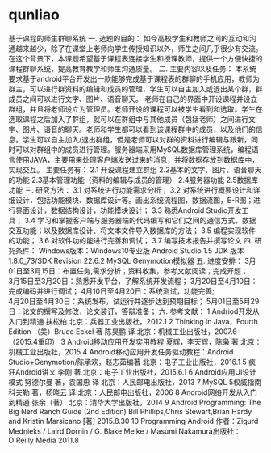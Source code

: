 # qunliao
基于课程的师生群聊系统
一. 选题的目的：
如今高校学生和教师之间的互动和沟通越来越少，除了在课堂上老师向学生传授知识以外，师生之间几乎很少有交流。在这个背景下，本课题希望基于课程表连接学生和授课教师，提供一个方便快捷的课程群聊系统，提高教育教学和师生沟通质量。
二. 主要内容以及任务：
本系统要求基于android平台开发出一款能够完成基于课程表的群聊的手机应用，教师为群主，可以进行群资料的编辑和成员的管理，学生可以自主加入或退出某个群，群成员之间可以进行文字、图片、语音聊天。
老师在自己的界面中开设课程并设立群组，并且将老师设立为管理员。老师开设的课程可以被学生看到和选取。学生在选取课程之后加入了群组，就可以在群组中与其他成员（包括老师）之间进行文字、图片、语音的聊天。老师和学生都可以看到该课程群中的成员，以及他们的信息。学生可以自主加入/退出群组，但是老师可以对群的资料进行编辑与跟新，同时可以对群组中的成员进行管理。服务器端采用MySQL数据库管理系统，编程语言使用JAVA，主要用来处理客户端发送过来的消息，并将数据存放到数据库中，实现交互。
主要任务有：
2.1 开设课程建立群组
2.2基本的文字、图片、语音聊天的功能
2.3基本管理功能（资料的编辑与成员的管理）
2.4服务器功能
2.5数据库功能
三. 研究方法：
3.1 对系统进行功能需求分析；
3.2 对系统进行概要设计和详细设计，包括功能模块、数据库设计等。画出系统流程图，数据流图，E-R图；进行界面设计，数据结构设计，功能模块设计；
3.3 熟悉Android Studio开发工具；
3.4 学习和掌握客户端与服务器端的代码编写和它们之间的通信方式，数据交互功能；以及数据库设计、将文本文件导入数据库的方法；
3.5 编程实现软件的功能；
3.6 对软件功的能进行完善和调试；
3.7 编写技术报告并撰写论文
四. 研究条件：
Windows版本：Windows10专业版
Android Studio 1.5
JDK 版本1.8.0_73/SDK Revision 22.6.2
MySQL Genymotion模拟器 
五. 进度安排：
3月01日至3月15日：布置任务,需求分析；资料收集，参考文献阅读；完成开题；   
3月15日至3月20日：熟悉开发平台，了解系统开发流程；
3月20日至4月10日：完成编码并进行调试； 
4月10日至4月20日：系统测试，功能完善;  
4月20日至4月30日：系统发布，试运行并逐步达到预期目标； 
5月01日至5月29日：论文的撰写及修改，论文装订，答辩准备；
六. 参考文献：
1 Andriod开发从入门到精通 扶松柏 北京：兵器工业出版社，2012.1
2 Thinking in Java，Fourth Edition （美）Bruce Eckel 著 陈昊鹏 译 北京：机械工业出版社，2007.6（2015.4重印）
3 Android移动应用开发实用教程 夏辉，李天辉，陈枭 著 北京：机械工业出版社，2015
4 Android移动应用开发任务驱动教程：Android Studio+Genymotion/陈承欢，赵志茹编著 北京：电子工业出版社，2016.1
5 疯狂Android讲义 李刚 著 北京：电子工业出版社，2015.6.1
6 Android应用UI设计模式  努德尔曼 著，袁国忠 译 北京：人民邮电出版社，2013
7 MySQL 5权威指南  科夫勒 著，杨晓云 译 北京：人民邮电出版社，2006
8 Android网络开发从入门到精通 张余（著） 北京：清华大学出版社，2014
9 Android Programming: The Big Nerd Ranch Guide (2nd Edition)  Bill Phillips,Chris Stewart,Brian Hardy and Kristin Marsicano [著] 2015.8.30
10 Programming Android  作者：Zigurd Mednieks / Laird Dornin / G. Blake Meike / Masumi Nakamura出版社：O'Reilly Media 2011.8 
